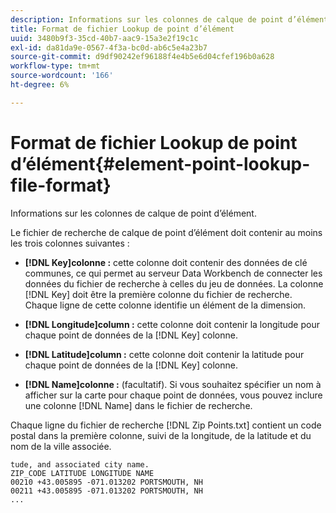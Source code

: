```yaml
---
description: Informations sur les colonnes de calque de point d’élément.
title: Format de fichier Lookup de point d’élément
uuid: 3480b9f3-35cd-40b7-aac9-15a3e2f19c1c
exl-id: da81da9e-0567-4f3a-bc0d-ab6c5e4a23b7
source-git-commit: d9df90242ef96188f4e4b5e6d04cfef196b0a628
workflow-type: tm+mt
source-wordcount: '166'
ht-degree: 6%

---
```


# Format de fichier Lookup de point d’élément{#element-point-lookup-file-format}

Informations sur les colonnes de calque de point d’élément.

Le fichier de recherche de calque de point d’élément doit contenir au moins les trois colonnes suivantes :

* **[!DNL Key]colonne :** cette colonne doit contenir des données de clé communes, ce qui permet au serveur Data Workbench de connecter les données du fichier de recherche à celles du jeu de données. La colonne [!DNL Key] doit être la première colonne du fichier de recherche. Chaque ligne de cette colonne identifie un élément de la dimension.

* **[!DNL Longitude]column :** cette colonne doit contenir la longitude pour chaque point de données de la  [!DNL Key] colonne.

* **[!DNL Latitude]column :** cette colonne doit contenir la latitude pour chaque point de données de la  [!DNL Key] colonne.

* **[!DNL Name]colonne :**  (facultatif). Si vous souhaitez spécifier un nom à afficher sur la carte pour chaque point de données, vous pouvez inclure une colonne [!DNL Name] dans le fichier de recherche.

Chaque ligne du fichier de recherche [!DNL Zip Points.txt] contient un code postal dans la première colonne, suivi de la longitude, de la latitude et du nom de la ville associée.

```
tude, and associated city name.
ZIP_CODE LATITUDE LONGITUDE NAME
00210 +43.005895 -071.013202 PORTSMOUTH, NH
00211 +43.005895 -071.013202 PORTSMOUTH, NH
...
```

